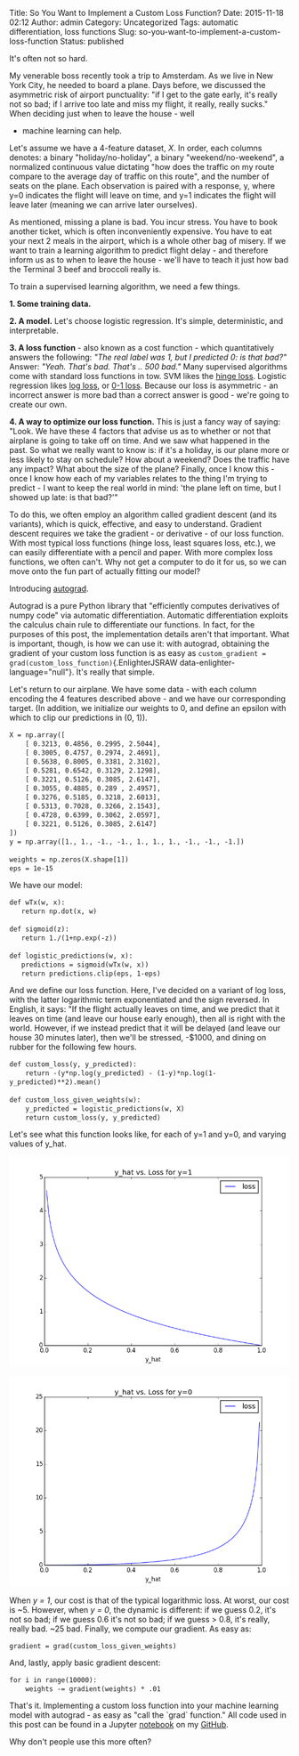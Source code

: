 Title: So You Want to Implement a Custom Loss Function?
Date: 2015-11-18 02:12
Author: admin
Category: Uncategorized
Tags: automatic differentiation, loss functions
Slug: so-you-want-to-implement-a-custom-loss-function
Status: published

It's often not so hard.

My venerable boss recently took a trip to Amsterdam. As we live in New
York City, he needed to board a plane. Days before, we discussed the
asymmetric risk of airport punctuality: "if I get to the gate early,
it's really not so bad; if I arrive too late and miss my flight, it
really, really sucks." When deciding just when to leave the house - well
- machine learning can help.

Let's assume we have a 4-feature dataset, *X*. In order, each columns
denotes: a binary "holiday/no-holiday", a binary "weekend/no-weekend", a
normalized continuous value dictating "how does the traffic on my route
compare to the average day of traffic on this route", and the number of
seats on the plane. Each observation is paired with a response, y, where
y=0 indicates the flight will leave on time, and y=1 indicates the
flight will leave later (meaning we can arrive later ourselves).

As mentioned, missing a plane is bad. You incur stress. You have to book
another ticket, which is often inconveniently expensive. You have to eat
your next 2 meals in the airport, which is a whole other bag of misery.
If we want to train a learning algorithm to predict flight delay - and
therefore inform us as to when to leave the house - we'll have to teach
it just how bad the Terminal 3 beef and broccoli really is.

To train a supervised learning algorithm, we need a few things.

**1. Some training data.**

**2. A model.** Let's choose logistic regression. It's simple,
deterministic, and interpretable.

**3. A loss function** - also known as a cost function - which
quantitatively answers the following: *"The real label was 1, but I
predicted 0: is that bad?"* Answer: *"Yeah. That's bad. That's .. 500
bad."* Many supervised algorithms come with standard loss functions in
tow. SVM likes the [hinge
loss](https://en.wikipedia.org/wiki/Hinge_loss). Logistic regression
likes [log loss](https://www.kaggle.com/wiki/MultiClassLogLoss), or [0-1
loss](https://en.wikipedia.org/wiki/Loss_function#0-1_loss_function).
Because our loss is asymmetric - an incorrect answer is more bad than a
correct answer is good - we're going to create our own.

**4. A way to optimize our loss function.** This is just a fancy way of
saying: "Look. We have these 4 factors that advise us as to whether or
not that airplane is going to take off on time. And we saw what happened
in the past. So what we really want to know is: if it's a holiday, is
our plane more or less likely to stay on schedule? How about a weekend?
Does the traffic have any impact? What about the size of the plane?
Finally, once I know this - once I know how each of my variables relates
to the thing I'm trying to predict - I want to keep the real world in
mind: 'the plane left on time, but I showed up late: is that bad?'"

To do this, we often employ an algorithm called gradient descent (and
its variants), which is quick, effective, and easy to understand.
Gradient descent requires we take the gradient - or derivative - of our
loss function. With most typical loss functions (hinge loss, least
squares loss, etc.), we can easily differentiate with a pencil and
paper. With more complex loss functions, we often can't. Why not get a
computer to do it for us, so we can move onto the fun part of actually
fitting our model?

Introducing [autograd](https://github.com/HIPS/autograd).

Autograd is a pure Python library that "efficiently computes derivatives
of numpy code" via automatic differentiation. Automatic differentiation
exploits the calculus chain rule to differentiate our functions. In
fact, for the purposes of this post, the implementation details aren't
that important. What is important, though, is how we can use it: with
autograd, obtaining the gradient of your custom loss function is as easy
as `custom_gradient = grad(custom_loss_function)`{.EnlighterJSRAW
data-enlighter-language="null"}. It's really that simple.

Let's return to our airplane. We have some data - with each column
encoding the 4 features described above - and we have our corresponding
target. (In addition, we initialize our weights to 0, and define an
epsilon with which to clip our predictions in (0, 1)).

```
X = np.array([
    [ 0.3213, 0.4856, 0.2995, 2.5044],
    [ 0.3005, 0.4757, 0.2974, 2.4691],
    [ 0.5638, 0.8005, 0.3381, 2.3102],
    [ 0.5281, 0.6542, 0.3129, 2.1298],
    [ 0.3221, 0.5126, 0.3085, 2.6147],
    [ 0.3055, 0.4885, 0.289 , 2.4957],
    [ 0.3276, 0.5185, 0.3218, 2.6013],
    [ 0.5313, 0.7028, 0.3266, 2.1543],
    [ 0.4728, 0.6399, 0.3062, 2.0597],
    [ 0.3221, 0.5126, 0.3085, 2.6147]
])
y = np.array([1., 1., -1., -1., 1., 1., 1., -1., -1., -1.])

weights = np.zeros(X.shape[1])
eps = 1e-15
```

We have our model:

```
def wTx(w, x):
   return np.dot(x, w)

def sigmoid(z):
   return 1./(1+np.exp(-z))

def logistic_predictions(w, x):
   predictions = sigmoid(wTx(w, x))
   return predictions.clip(eps, 1-eps)
```

And we define our loss function. Here, I've decided on a variant of log
loss, with the latter logarithmic term exponentiated and the sign
reversed. In English, it says: "If the flight actually leaves on time,
and we predict that it leaves on time (and leave our house early
enough), then all is right with the world. However, if we instead
predict that it will be delayed (and leave our house 30 minutes later),
then we'll be stressed, -$1000, and dining on rubber for the following
few hours.

```
def custom_loss(y, y_predicted):
    return -(y*np.log(y_predicted) - (1-y)*np.log(1-y_predicted)**2).mean()

def custom_loss_given_weights(w):
    y_predicted = logistic_predictions(w, X)
    return custom_loss(y, y_predicted)
```

Let's see what this function looks like, for each of y=1 and y=0, and
varying values of y_hat.

![y_equals_1](figures/y_equals_1.png)

![y_equals_0](figures/y_equals_0.png)

When *y = 1*, our cost is that of the typical logarithmic loss. At
worst, our cost is ~5. However, when *y = 0*, the dynamic is different:
if we guess 0.2, it's not so bad; if we guess 0.6 it's not so bad; if we
guess &gt; 0.8, it's really, really bad. ~25 bad. Finally, we compute
our gradient. As easy as:

```
gradient = grad(custom_loss_given_weights)
```

And, lastly, apply basic gradient descent:

```
for i in range(10000):
    weights -= gradient(weights) * .01
```

That's it. Implementing a custom loss function into your machine
learning model with autograd - as easy as "call the \`grad\` function."
All code used in this post can be found in a Jupyter
[notebook](http://nbviewer.ipython.org/github/cavaunpeu/automatic-differentiation/blob/master/automatic_differentiation.ipynb)
on my [GitHub](https://github.com/cavaunpeu).

Why don't people use this more often?
